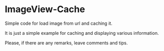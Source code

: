 # ImageView-Cache
Simple code for load image from url and caching it.

It is just a simple example for caching and displaying various information.

Please, if there are any remarks, leave comments and tips.
